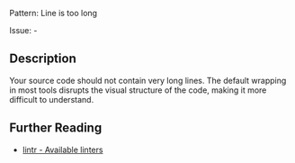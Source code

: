Pattern: Line is too long

Issue: -

## Description

Your source code should not contain very long lines. The default wrapping in most tools disrupts the visual structure of the code, making it more difficult to understand.

## Further Reading

* [lintr - Available linters](https://lintr.r-lib.org/reference/index.html)